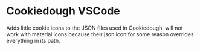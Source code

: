 # Cookiedough VSCode

Adds little cookie icons to the JSON files used in Cookiedough. will not work with material icons because their json icon for some reason overrides everything in its path.
